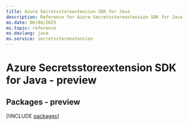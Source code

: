 ```yaml
---
title: Azure Secretsstoreextension SDK for Java
description: Reference for Azure Secretsstoreextension SDK for Java
ms.date: 06/04/2025
ms.topic: reference
ms.devlang: java
ms.service: secretsstoreextension
---
```

# Azure Secretsstoreextension SDK for Java - preview
## Packages - preview
[!INCLUDE [packages](secretsstoreextension-index.md)]